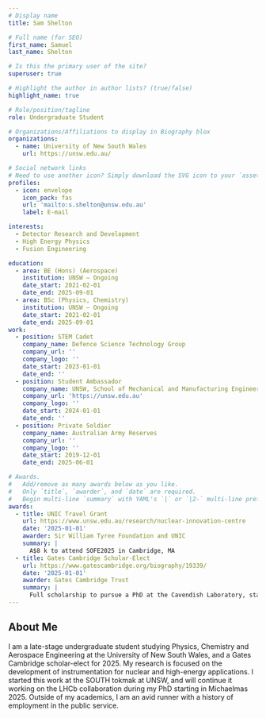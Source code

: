 ```yaml
---
# Display name
title: Sam Shelton

# Full name (for SEO)
first_name: Samuel
last_name: Shelton

# Is this the primary user of the site?
superuser: true

# Highlight the author in author lists? (true/false)
highlight_name: true

# Role/position/tagline
role: Undergraduate Student

# Organizations/Affiliations to display in Biography blox
organizations:
  - name: University of New South Wales
    url: https://unsw.edu.au/

# Social network links
# Need to use another icon? Simply download the SVG icon to your `assets/media/icons/` folder.
profiles:
  - icon: envelope
    icon_pack: fas
    url: 'mailto:s.shelton@unsw.edu.au'
    label: E-mail

interests:
  - Detector Research and Development
  - High Energy Physics
  - Fusion Engineering

education:
  - area: BE (Hons) (Aerospace)
    institution: UNSW — Ongoing
    date_start: 2021-02-01
    date_end: 2025-09-01
  - area: BSc (Physics, Chemistry)
    institution: UNSW — Ongoing
    date_start: 2021-02-01
    date_end: 2025-09-01
work:
  - position: STEM Cadet
    company_name: Defence Science Technology Group
    company_url: ''
    company_logo: ''
    date_start: 2023-01-01
    date_end: ''
  - position: Student Ambassador
    company_name: UNSW, School of Mechanical and Manufacturing Engineering
    company_url: 'https://unsw.edu.au'
    company_logo: ''
    date_start: 2024-01-01
    date_end: ''
  - position: Private Soldier
    company_name: Australian Army Reserves
    company_url: ''
    company_logo: ''
    date_start: 2019-12-01
    date_end: 2025-06-01

# Awards.
#   Add/remove as many awards below as you like.
#   Only `title`, `awarder`, and `date` are required.
#   Begin multi-line `summary` with YAML's `|` or `|2-` multi-line prefix and indent 2 spaces below.
awards:
  - title: UNIC Travel Grant
    url: https://www.unsw.edu.au/research/nuclear-innovation-centre
    date: '2025-01-01'
    awarder: Sir William Tyree Foundation and UNIC
    summary: |
      A$8 k to attend SOFE2025 in Cambridge, MA
  - title: Gates Cambridge Scholar-Elect
    url: https://www.gatescambridge.org/biography/19339/
    date: '2025-01-01'
    awarder: Gates Cambridge Trust
    summary: |
      Full scholarship to pursue a PhD at the Cavendish Laboratory, starting michaelmas 2025
---
```


## About Me

I am a late-stage undergraduate student studying Physics, Chemistry and Aerospace Engineering at the University of New South Wales, and a Gates Cambridge scholar-elect for 2025. My research is focused on the development of instrumentation for nuclear and high-energy applications. I started this work at the SOUTH tokmak at UNSW, and will continue it working on the LHCb collaboration during my PhD starting in Michaelmas 2025. Outside of my academics, I am an avid runner with a history of employment in the public service.